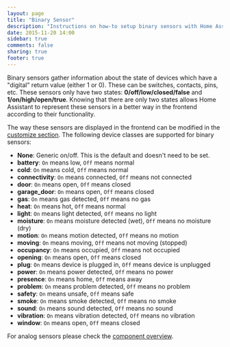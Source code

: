 ```yaml
---
layout: page
title: "Binary Sensor"
description: "Instructions on how-to setup binary sensors with Home Assistant."
date: 2015-11-20 14:00
sidebar: true
comments: false
sharing: true
footer: true
---
```


Binary sensors gather information about the state of devices which have a "digital" return value (either 1 or 0). These can be switches, contacts, pins, etc. These sensors only have two states: **0/off/low/closed/false** and **1/on/high/open/true**.  Knowing that there are only two states allows Home Assistant to represent these sensors in a better way in the frontend according to their functionality.

The way these sensors are displayed in the frontend can be modified in the [customize section](/getting-started/customizing-devices/). The following device classes are supported for binary sensors:

- **None**: Generic on/off. This is the default and doesn't need to be set.
- **battery**: `On` means low, `Off` means normal
- **cold**: `On` means cold, `Off` means normal
- **connectivity**: `On` means connected, `Off` means not connected
- **door**: `On` means open, `Off` means closed
- **garage_door**: `On` means open, `Off` means closed
- **gas**: `On` means gas detected, `Off` means no gas
- **heat**: `On` means hot, `Off` means normal
- **light**: `On` means light detected, `Off` means no light
- **moisture**: `On` means moisture detected (wet), `Off` means no moisture (dry)
- **motion**: `On` means motion detected, `Off` means no motion
- **moving**: `On` means moving, `Off` means not moving (stopped)
- **occupancy**: `On` means occupied, `Off` means not occupied
- **opening**: `On` means open, `Off` means closed
- **plug**: `On` means device is plugged in, `Off` means device is unplugged
- **power**: `On` means power detected, `Off` means no power
- **presence**: `On` means home, `Off` means away
- **problem**: `On` means problem detected, `Off` means no problem
- **safety**: `On` means unsafe, `Off` means safe
- **smoke**: `On` means smoke detected, `Off` means no smoke
- **sound**: `On` means sound detected, `Off` means no sound
- **vibration**: `On` means vibration detected, `Off` means no vibration
- **window**: `On` means open, `Off` means closed

For analog sensors please check the [component overview](https://home-assistant.io/components/#sensor).

